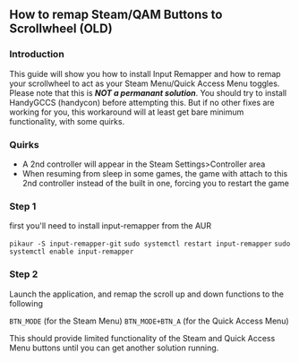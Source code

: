 ## How to remap Steam/QAM Buttons to Scrollwheel (OLD)

### Introduction
This guide will show you how to install Input Remapper and how to remap your scrollwheel to act as your Steam Menu/Quick Access Menu toggles. Please note that this is ***NOT a permanant solution***. You should try to install HandyGCCS (handycon) before attempting this. But if no other fixes are working for you, this workaround will at least get bare minimum functionality, with some quirks.

### Quirks
- A 2nd controller will appear in the Steam Settings>Controller area
- When resuming from sleep in some games, the game with attach to this 2nd controller instead of the built in one, forcing you to restart the game

### Step 1

first you'll need to install input-remapper from the AUR

```pikaur -S input-remapper-git```
```sudo systemctl restart input-remapper```
```sudo systemctl enable input-remapper```

### Step 2

Launch the application, and remap the scroll up and down functions to the following

```BTN_MODE``` (for the Steam Menu)
```BTN_MODE+BTN_A``` (for the Quick Access Menu)

This should provide limited functionality of the Steam and Quick Access Menu buttons until you can get another solution running.
